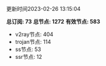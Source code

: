 更新时间2023-02-26 13:15:04

**总订阅: 73**
**总节点: 1272**
**有效节点: 583**
- v2ray节点: 404
- trojan节点: 114
- ss节点: 53
- ssr节点: 12
